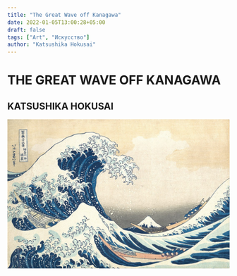 ```yaml
---
title: "The Great Wave off Kanagawa"
date: 2022-01-05T13:00:28+05:00
draft: false
tags: ["Art", "Искусство"]
author: "Katsushika Hokusai"
---
```



# THE GREAT WAVE OFF KANAGAWA
## KATSUSHIKA HOKUSAI

![Wave Off Kanagawa](image.jpg)